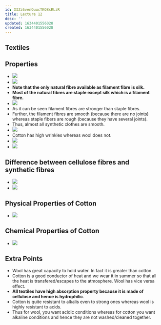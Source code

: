 ```yaml
---
id: XIZz6venQuucTKQ8sRLzR
title: Lecture 12
desc: ''
updated: 1634401556028
created: 1634401556028
---
```

## Textiles

## Properties

- ![](/assets/images/2021-10-16-21-58-52.png)
- ![](/assets/images/2021-10-16-21-59-10.png)
- **Note that the only natural fibre available as filament fibre is silk.**
- **Most of the natural fibres are staple except silk which is a filament fibre.**
- ![](/assets/images/2021-10-16-22-21-12.png)
- As it can be seen filament fibres are stronger than staple fibres.
- Further, the filament fibres are smooth (because there are no joints) whereas staple fibers are rough (because they have several joints).
- Thus, almost all synthetic clothes are smooth.
- ![](/assets/images/2021-10-16-22-23-47.png)
- Cotton has high wrinkles whereas wool does not.
- ![](/assets/images/2021-10-16-22-28-46.png)
- ![](/assets/images/2021-10-16-22-30-41.png)

## Difference between cellulose fibres and synthetic fibres

- ![](/assets/images/2021-10-16-22-36-20.png)
- ![](/assets/images/2021-10-16-22-40-32.png)

## Physical Properties of Cotton

- ![](/assets/images/2021-10-16-22-44-02.png)

## Chemical Properties of Cotton

- ![](/assets/images/2021-10-16-22-47-06.png)

## Extra Points

- Wool has great capacity to hold water. In fact it is greater than cotton.
- Cotton is a good conductor of heat and we wear it in summer so that all the heat is transfered/escapes to the atmosphere. Wool has vice versa effect.
- **All textiles have high absorption property because it is made of cellulose and hence is hydrophilic**.
- Cotton is quite resistant to alkalis even to strong ones whereas wool is highly resistant to acids.
- Thus for wool, you want acidic conditions whereas for cotton you want alkaline conditions and hence they are not washed/cleaned together.


